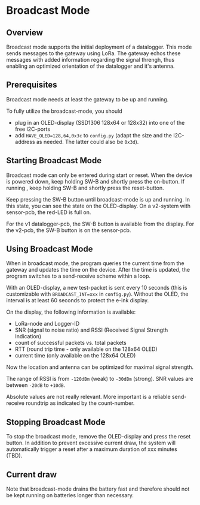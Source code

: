 Broadcast Mode
==============

Overview
--------

Broadcast mode supports the initial deployment of a datalogger. This
mode sends messages to the gateway using LoRa. The gateway echos these
messages with added information regarding the signal threngh, thus
enabling an optimized orientation of the datalogger and it's antenna.


Prerequisites
-------------

Broadcast mode needs at least the gateway to be up and running.

To fully utilize the broadcast-mode, you should

  - plug in an OLED-display (SSD1306 128x64 or 128x32) into one
    of the free I2C-ports
  - add `HAVE_OLED=128,64,0x3c` to `config.py` (adapt the size
    and the I2C-address as needed. The latter could also be `0x3d`).



Starting Broadcast Mode
-----------------------

Broadcast mode can only be entered during start or reset. When the
device is powered down, keep holding SW-B and shortly press the on-button.
If running , keep holding SW-B and shortly press the reset-button.

Keep pressing the SW-B button until broadcast-mode is up and running. In
this state, you can see the state on the OLED-display. On a v2-system with
sensor-pcb, the red-LED is full on.

For the v1 datalogger-pcb, the SW-B button is available from the display.
For the v2-pcb, the SW-B button is on the sensor-pcb.


Using Broadcast Mode
--------------------

When in broadcast mode, the program queries the current time from the
gateway and updates the time on the device. After the time is updated,
the program switches to a send-receive scheme within a loop.

With an OLED-display, a new test-packet is sent every 10 seconds (this
is customizable with `BROADCAST_INT=xxx` in `config.py`). Without the
OLED, the interval is at least 60 seconds to protect the e-ink display.

On the display, the following information is available:

  - LoRa-node and Logger-ID
  - SNR (signal to noise ratio) and RSSI
    (Received Signal Strength Indication)
  - count of successful packets vs. total packets
  - RTT (round trip time - only available on the 128x64 OLED)
  - current time (only available on the 128x64 OLED)

Now the location and antenna can be optimized for maximal signal strength.

The range of RSSI is from `-120dBm` (weak) to `-30dBm` (strong). SNR
values are between `-20dB` to `+10dB`.

Absolute values are not really relevant. More important is a reliable
send-receive roundtrip as indicated by the count-number.


Stopping Broadcast Mode
-----------------------

To stop the broadcast mode, remove the OLED-display and press the reset
button. In addition to prevent excessive current draw, the system will
automatically trigger a reset after a maximum duration of xxx minutes (TBD).


Current draw
------------

Note that broadcast-mode drains the battery fast and therefore should not
be kept running on batteries longer than necessary.
